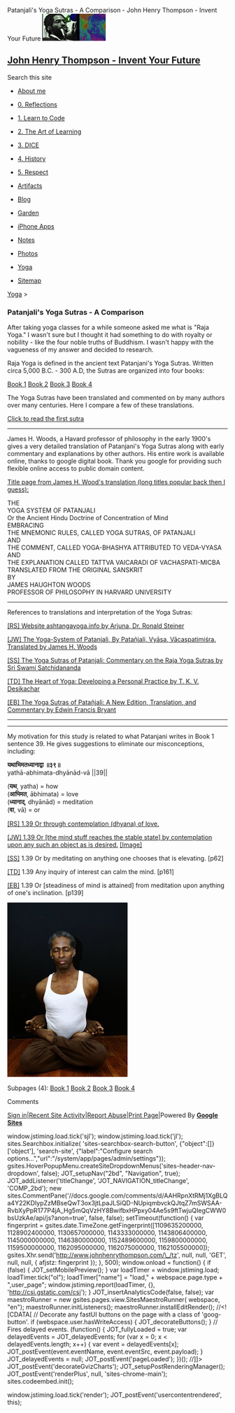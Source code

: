 Patanjali's Yoga Sutras - A Comparison - John Henry Thompson - Invent Your Future [![John Henry Thompson - Invent Your Future](../_/rsrc/1329567069254/config/customLogo.gif-revision=6.png)](../index.html)

[John Henry Thompson - Invent Your Future](../index.html)
---------------------------------------------------------

Search this site

*   [About me](../home.html)
    
*   [0\. Reflections](../0-refections-on-learning.html)
    
*   [1\. Learn to Code](../learning-to-program.html)
    
*   [2\. The Art of Learning](../the-art-of-learning.html)
    
*   [3\. DICE](../3-dice.html)
    
*   [4\. History](../4-history.html)
    
*   [5\. Respect](../heros.html)
    
*   [Artifacts](../artifacts.html)
    
*   [Blog](../z-blog-1.html)
    
*   [Garden](../4-garden.html)
    
*   [iPhone Apps](../iphone-apps.html)
    
*   [Notes](../notes.html)
    
*   [Photos](../family.html)
    
*   [Yoga](../yoga.html)
    
*   [Sitemap](../system/app/pages/sitemap/hierarchy.html)
    

[Yoga](../yoga.html)‎ > ‎

### Patanjali's Yoga Sutras - A Comparison

After taking yoga classes for a while someone asked me what is "Raja Yoga." I wasn't sure but I thought it had something to do with royalty or nobility - like the four noble truths of Buddhism. I wasn't happy with the vagueness of my answer and decided to research.  
  
Raja Yoga is defined in the ancient text Patanjani's Yoga Sutras. Written circa 5,000 B.C. - 300 A.D, the Sutras are organized into four books:  
  
[Book 1](patanjani/book-1.html) [Book 2](patanjani/book-2.html) [Book 3](patanjani/book-3.html) [Book 4](patanjani/book-4.html)  
  
The Yoga Sutras have been translated and commented on by many authors over many centuries. Here I compare a few of these translations.  
  

[Click to read the first sutra](patanjani/book-1/11.html)  
  

* * *

James H. Woods, a Havard professor of philosophy in the early 1900's gives a very detailed translation of Patanjani's Yoga Sutras along with early commentary and explanations by other authors. His entire work is available online, thanks to google digital book. Thank you google for providing such flexible online access to public domain content.  
  
[Title page from James H. Wood's translation (long titles popular back then I guess):](http://books.google.com/books?id=YzFImjtOxUwC&pg=PR3&ci=20%2C54%2C931%2C809&source=bookclip)  

  
THE  
YOGA SYSTEM OF PATANJALI  
Or the Ancient Hindu Doctrine of Concentration of Mind  
EMBRACING  
THE MNEMONIC RULES, CALLED YOGA SUTRAS, OF PATANJALI  
AND  
THE COMMENT, CALLED YOGA-BHASHYA ATTRIBUTED TO VEDA-VYASA  
AND  
THE EXPLANATION CALLED TATTVA VAICARADl OF VACHASPATI-MICBA  
TRANSLATED FROM THE ORIGINAL SANSKRIT  
BY  
JAMES HAUGHTON WOODS  
PROFESSOR OF PHILOSOPHY IN HARVARD UNIVERSITY  
  

* * *

  
References to translations and interpretation of the Yoga Sutras:  
  
[\[RS\] Website ashtangayoga.info by Arjuna, Dr. Ronald Steiner](http://www.ashtangayoga.info/philosophy/yoga-sutra-patanjali/)  
  
[\[JW\] The Yoga-System of Patanjali, By Patañjali, Vyāsa, Vācaspatimiśra. Translated by James H. Woods](http://books.google.com/books?id=YzFImjtOxUwC)  
  
[\[SS\] The Yoga Sutras of Patanjali: Commentary on the Raja Yoga Sutras by Sri Swami Satchidananda](http://www.amazon.com/Yoga-Sutras-Patanjali-Commentary-Satchidananda/dp/0932040381)  
  
[\[TD\] The Heart of Yoga: Developing a Personal Practice by T. K. V. Desikachar](http://www.amazon.com/Heart-Yoga-Developing-Personal-Practice/dp/089281764X/ref=sr_1_5?ie=UTF8&qid=1326228195&sr=8-5)  
  
[\[EB\] The Yoga Sutras of Patañjali: A New Edition, Translation, and Commentary by Edwin Francis Bryant](http://www.amazon.com/Yoga-Sutras-Patanjali-Translation-Commentary/dp/0865477361/ref=sr_1_1?ie=UTF8&s=books&qid=1250508322&sr=1-1)  
  

* * *

  
  

* * *

  

My motivation for this study is related to what Patanjani writes in Book 1 sentence 39. He gives suggestions to eliminate our misconceptions, including:  
  
**यथाभिमतध्यानाद्वा ॥३९॥**  
yathā-abhimata-dhyānād-vā ||39||  
  
(**यथ**, yatha) = how  
(**आभिमत**, ābhimata) = love  
(**ध्यानाद्**, dhyānād) = meditation  
(**वा**, vā) = or  
  
[\[RS\] 1.39 Or through contemplation (dhyana) of love.](http://www.ashtangayoga.info/philosophy/yoga-sutra-patanjali/chapter-1/item/yatha-abhimata-dhyanad-va-39)  
  
[\[JW\] 1.39 Or \[the mind stuff reaches the stable state\] by contemplation upon any such an object as is desired.](http://books.google.com/books?id=YzFImjtOxUwC&pg=PA77&ci=150%2C314%2C699%2C54&source=bookclip) [\[Image\]](http://www.johnhenrythompson.com/yoga/patanjani/Book1-39.png?attredirects=0)  
  
[\[SS\]](http://www.amazon.com/Yoga-Sutras-Patanjali-Commentary-Satchidananda/dp/0932040381) 1.39 Or by meditating on anything one chooses that is elevating. \[p62\]  
  
[\[TD\]](http://www.amazon.com/Heart-Yoga-Developing-Personal-Practice/dp/089281764X/ref=sr_1_5?ie=UTF8&qid=1326228195&sr=8-5) 1.39 Any inquiry of interest can calm the mind. \[p161\]  
  
[\[EB\]](http://www.amazon.com/Yoga-Sutras-Patanjali-Translation-Commentary/dp/0865477361/ref=sr_1_1?ie=UTF8&s=books&qid=1250508322&sr=1-1) 1.39 Or \[steadiness of mind is attained\] from meditation upon anything of one's inclination. \[p139\]  
  

[![](../_/rsrc/1357256041325/yoga/patanjani/eyes-closed-bound2-height=400&width=275.jpg)](http://www.johnhenrythompson.com/yoga/patanjani/eyes-closed-bound2.jpg?attredirects=0)

  

Subpages (4): [Book 1](patanjani/book-1.html) [Book 2](patanjani/book-2.html) [Book 3](patanjani/book-3.html) [Book 4](patanjani/book-4.html)

Comments

[Sign in](https://accounts.google.com/ServiceLogin?continue=http://sites.google.com/a/johnhenrythompson.com/jht/yoga/patanjani&service=jotspot)|[Recent Site Activity](../system/app/pages/recentChanges.html)|[Report Abuse](http://sites.google.com/a/johnhenrythompson.com/jht/system/app/pages/reportAbuse)|[Print Page](javascript:;)|Powered By **[Google Sites](http://sites.google.com/site)**

window.jstiming.load.tick('sjl'); window.jstiming.load.tick('jl'); sites.Searchbox.initialize( 'sites-searchbox-search-button', {"object":\[\]}\['object'\], 'search-site', {"label":"Configure search options...","url":"/system/app/pages/admin/settings"}); gsites.HoverPopupMenu.createSiteDropdownMenus('sites-header-nav-dropdown', false); JOT\_setupNav("2bd", "Navigation", true); JOT\_addListener('titleChange', 'JOT\_NAVIGATION\_titleChange', 'COMP\_2bd'); new sites.CommentPane('//docs.google.com/comments/d/AAHRpnXtRMj1XgBLQa4Y22KDIypZzMBseQwT3ox3jtLpaJLSiQD-NUpiqmbvckQJtqZ7mSWSAA-RvbXyPpR177P4jA\_Hg5mQqVzHY8BwifbxHPpxy04Ae5s9ftTwjuQIegCWW0bsUzkAe/api/js?anon=true', false, false); setTimeout(function() { var fingerprint = gsites.date.TimeZone.getFingerprint(\[1109635200000, 1128902400000, 1130657000000, 1143333000000, 1143806400000, 1145000000000, 1146380000000, 1152489600000, 1159800000000, 1159500000000, 1162095000000, 1162075000000, 1162105500000\]); gsites.Xhr.send('http://www.johnhenrythompson.com/\_/tz', null, null, 'GET', null, null, { afjstz: fingerprint }); }, 500); window.onload = function() { if (false) { JOT\_setMobilePreview(); } var loadTimer = window.jstiming.load; loadTimer.tick("ol"); loadTimer\["name"\] = "load," + webspace.page.type + ",user\_page"; window.jstiming.report(loadTimer, {}, 'http://csi.gstatic.com/csi'); } JOT\_insertAnalyticsCode(false, false); var maestroRunner = new gsites.pages.view.SitesMaestroRunner( webspace, "en"); maestroRunner.initListeners(); maestroRunner.installEditRender(); //<!\[CDATA\[ // Decorate any fastUI buttons on the page with a class of 'goog-button'. if (webspace.user.hasWriteAccess) { JOT\_decorateButtons(); } // Fires delayed events. (function() { JOT\_fullyLoaded = true; var delayedEvents = JOT\_delayedEvents; for (var x = 0; x < delayedEvents.length; x++) { var event = delayedEvents\[x\]; JOT\_postEvent(event.eventName, event.eventSrc, event.payload); } JOT\_delayedEvents = null; JOT\_postEvent('pageLoaded'); })(); //\]\]> JOT\_postEvent('decorateGvizCharts'); JOT\_setupPostRenderingManager(); JOT\_postEvent('renderPlus', null, 'sites-chrome-main'); sites.codeembed.init();

window.jstiming.load.tick('render'); JOT\_postEvent('usercontentrendered', this);